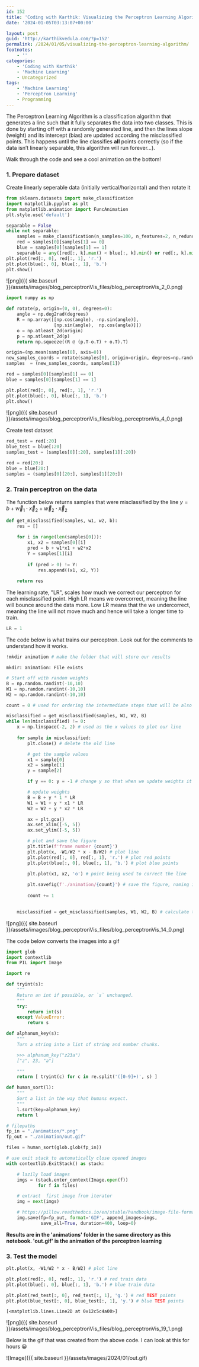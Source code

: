 ```yaml
---
id: 152
title: 'Coding with Karthik: Visualizing the Perceptron Learning Algorithm'
date: '2024-01-05T03:13:07+00:00'

layout: post
guid: 'http://karthikvedula.com/?p=152'
permalink: /2024/01/05/visualizing-the-perceptron-learning-algorithm/
footnotes:
    - ''
categories:
    - 'Coding with Karthik'
    - 'Machine Learning'
    - Uncategorized
tags:
    - 'Machine Learning'
    - 'Perceptron Learning'
    - Programming
---
```


The Perceptron Learning Algorithm is a classification algorithm that generates a line such that it fully separates the data into two classes. This is done by starting off with a randomly generated line, and then the lines slope (weight) and its intercept (bias) are updated according the misclassified points. This happens until the line classifies **all** points correctly (so if the data isn’t linearly separable, this algorithm will run forever…).

Walk through the code and see a cool animation on the bottom!

### 1. Prepare dataset

Create linearly seperable data (initially vertical/horizontal) and then rotate it


```python
from sklearn.datasets import make_classification 
import matplotlib.pyplot as plt
from matplotlib.animation import FuncAnimation
plt.style.use('default')
```


```python
separable = False
while not separable:
    samples = make_classification(n_samples=100, n_features=2, n_redundant=0, n_informative=1, n_clusters_per_class=1, flip_y=-1)
    red = samples[0][samples[1] == 0]
    blue = samples[0][samples[1] == 1]
    separable = any([red[:, k].max() < blue[:, k].min() or red[:, k].min() > blue[:, k].max() for k in range(2)])
plt.plot(red[:, 0], red[:, 1], 'r.')
plt.plot(blue[:, 0], blue[:, 1], 'b.')
plt.show()
```


    
![png]({{ site.baseurl }}/assets/images/blog_perceptronVis_files/blog_perceptronVis_2_0.png)
    



```python
import numpy as np

def rotate(p, origin=(0, 0), degrees=0):
    angle = np.deg2rad(degrees)
    R = np.array([[np.cos(angle), -np.sin(angle)],
                  [np.sin(angle),  np.cos(angle)]])
    o = np.atleast_2d(origin)
    p = np.atleast_2d(p)
    return np.squeeze((R @ (p.T-o.T) + o.T).T)

origin=(np.mean(samples[0], axis=0))
new_samples_coords = rotate(samples[0], origin=origin, degrees=np.random.randint(30, 80))
samples  = (new_samples_coords, samples[1])
```


```python
red = samples[0][samples[1] == 0]
blue = samples[0][samples[1] == 1]

plt.plot(red[:, 0], red[:, 1], 'r.')
plt.plot(blue[:, 0], blue[:, 1], 'b.')
plt.show()
```


    
![png]({{ site.baseurl }}/assets/images/blog_perceptronVis_files/blog_perceptronVis_4_0.png)
    


Create test dataset


```python
red_test = red[:20]
blue_test = blue[:20]
samples_test = (samples[0][:20], samples[1][:20]) 

red = red[20:]
blue = blue[20:]
samples = (samples[0][20:], samples[1][20:]) 
```

### 2. Train perceptron on the data

The function below returns samples that were misclassified by the line $y = b + \vec{w}_1 \cdot \vec{x}_2 + \vec{w}_2 \cdot \vec{x}_2$


```python
def get_misclassified(samples, w1, w2, b): 
    res = []
    
    for i in range(len(samples[0])):
        x1, x2 = samples[0][i]
        pred = b + w1*x1 + w2*x2 
        Y = samples[1][i]
        
        if (pred > 0) != Y:
            res.append((x1, x2, Y))
            
    return res
```

The learning rate, "LR", scales how much we correct our perceptron for each misclassified point.  High LR means we overcorrect, meaning the line will bounce around the data more.  Low LR means that the we undercorrect, meaning the line will not move much and hence will take a longer time to train.


```python
LR = 1
```

The code below is what trains our perceptron.  Look out for the comments to understand how it works.


```python
!mkdir animation # make the folder that will store our results
```

    mkdir: animation: File exists



```python
# Start off with random weights
B = np.random.randint(-10,10)
W1 = np.random.randint(-10,10)
W2 = np.random.randint(-10,10)

count = 0 # used for ordering the intermediate steps that will be also outputed

misclassified = get_misclassified(samples, W1, W2, B)
while len(misclassified) != 0:
    x = np.linspace(-2, 2) # used as the x values to plot our line
    
    for sample in misclassified:
        plt.close() # delete the old line

        # get the sample values
        x1 = sample[0]
        x2 = sample[1]
        y = sample[2]

        if y == 0: y = -1 # change y so that when we update weights it is in the scale of -1 or 1 rather than 0 or 1

        # update weights
        B = B + y * 1 * LR
        W1 = W1 + y * x1 * LR
        W2 = W2 + y * x2 * LR

        ax = plt.gca()
        ax.set_xlim([-5, 5])
        ax.set_ylim([-5, 5])

        # plot and save the figure
        plt.title(f'frame number {count}')
        plt.plot(x, -W1/W2 * x - B/W2) # plot line
        plt.plot(red[:, 0], red[:, 1], 'r.') # plot red points
        plt.plot(blue[:, 0], blue[:, 1], 'b.') # plot blue points

        plt.plot(x1, x2, 'o') # point being used to correct the line
        
        plt.savefig(f'./animation/{count}') # save the figure, naming it as its index "count"
        
        count += 1

    
    misclassified = get_misclassified(samples, W1, W2, B) # calculate the new misclassified points

```

![png]({{ site.baseurl }}/assets/images/blog_perceptronVis_files/blog_perceptronVis_14_0.png)
    

The code below converts the images into a gif

```python
import glob
import contextlib
from PIL import Image

import re

def tryint(s):
    """
    Return an int if possible, or `s` unchanged.
    """
    try:
        return int(s)
    except ValueError:
        return s

def alphanum_key(s):
    """
    Turn a string into a list of string and number chunks.

    >>> alphanum_key("z23a")
    ["z", 23, "a"]

    """
    return [ tryint(c) for c in re.split('([0-9]+)', s) ]

def human_sort(l):
    """
    Sort a list in the way that humans expect.
    """
    l.sort(key=alphanum_key)
    return l

# filepaths
fp_in = "./animation/*.png"
fp_out = "./animation/out.gif"

files = human_sort(glob.glob(fp_in))

# use exit stack to automatically close opened images
with contextlib.ExitStack() as stack:

    # lazily load images
    imgs = (stack.enter_context(Image.open(f))
            for f in files)

    # extract  first image from iterator
    img = next(imgs)

    # https://pillow.readthedocs.io/en/stable/handbook/image-file-formats.html#gif
    img.save(fp=fp_out, format='GIF', append_images=imgs,
             save_all=True, duration=400, loop=0)
```

**Results are in the 'animations' folder in the same directory as this notebook.  'out.gif' is the animation of the perceptron learning**

### 3. Test the model


```python
plt.plot(x, -W1/W2 * x - B/W2) # plot line

plt.plot(red[:, 0], red[:, 1], 'r.') # red train data
plt.plot(blue[:, 0], blue[:, 1], 'b.') # blue train data

plt.plot(red_test[:, 0], red_test[:, 1], 'g.') # red TEST points
plt.plot(blue_test[:, 0], blue_test[:, 1], 'y.') # blue TEST points
```




    [<matplotlib.lines.Line2D at 0x12c5c4a00>]




    
![png]({{ site.baseurl }}/assets/images/blog_perceptronVis_files/blog_perceptronVis_19_1.png)
    
Below is the gif that was created from the above code. I can look at this for hours 😀

![Image]({{ site.baseurl }}/assets/images/2024/01/out.gif)
